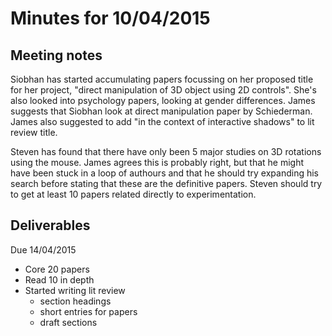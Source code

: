 ---
---
# Minutes for 10/04/2015

## Meeting notes

Siobhan has started accumulating papers focussing on her proposed title for her project,
"direct manipulation of 3D object using 2D controls". She's also looked into psychology
papers, looking at gender differences. James suggests that Siobhan look at direct
manipulation paper by Schiederman. James also suggested to add "in the context of
interactive shadows" to lit review title. 

Steven has found that there have only been 5 major studies on 3D rotations using the
mouse. James agrees this is probably right, but that he might have been stuck in a loop of
authours and that he should try expanding his search before stating that these are the
definitive papers. Steven should try to get at least 10 papers related directly to
experimentation. 

## Deliverables
Due 14/04/2015
- Core 20 papers
- Read 10 in depth
- Started writing lit review
    - section headings
    - short entries for papers
    - draft sections
